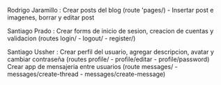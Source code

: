 Rodrigo Jaramillo : Crear posts del blog (route 'pages/) - Insertar post e imagenes, borrar y editar post

Santiago Prado : Crear forms de inicio de sesion, creacion de cuentas y validacion (routes login/ - logout/ - register/) 

Santiago Ussher : Crear perfil del usuario, agregar descripcion, avatar y cambiar contraseña (routes profile/ - profile/editar - profile/password) 
                Crear app de mensajeria entre usuarios (route messages/ - messages/create-thread - messages/create-message)
                
